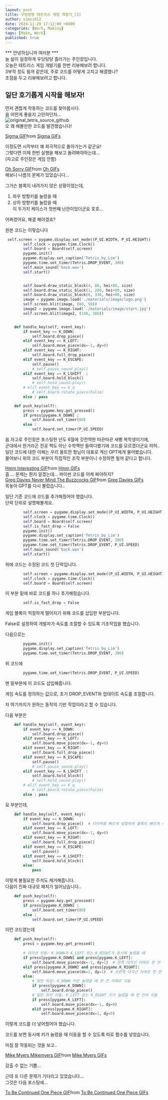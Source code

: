 ```yaml
---
layout: post
title: 우당탕탕 테트리스 게임 개발기_[1]
author: simsi012
date: 2024-11-29 17:12:00 +0800
categories: [Work, Making]
tags: [Make, Work]
published: true
---
```


*** 안녕하십니까 여러분 ***  
늘 삶이 일정하게 우당탕탕 흘러가는 주인장입니다.  
오늘은 테트리스 게임 개발기를 한번 리뷰해보려 합니다.  
3부작 정도 될꺼 같은데, 주로 코드를 어떻게 고치고 해결했나?  
초점을 두고 리뷰해보려고 합니다.  

## 일단 호기롭게 시작을 해보자!  
  
먼저 괜찮게 작동하는 코드를 찾아봅시다.  
음 어떤게 좋을지 고민하던차...  
![original_tetris_source_github](https://github.com/simsi012/simsi012.github.io/blob/main/assets/img/tetris_origianl_github.png?raw=true)  
오 꽤 해볼만한 코드를 발견했습니다!  
<div class="tenor-gif-embed" data-postid="15449497793648793961" data-share-method="host" data-aspect-ratio="0.971888" data-width="100%"><a href="https://tenor.com/view/sigma-gif-15449497793648793961">Sigma GIF</a>from <a href="https://tenor.com/search/sigma-gifs">Sigma GIFs</a></div> <script type="text/javascript" async src="https://tenor.com/embed.js"></script>
  
  
이정도면 시작부터 꽤 희극적으로 돌아가는거 같군요!  
그렇다면 이제 한번 실행을 해보고 돌려봐야하는데...  
(자고로 주인장은 게임 안함)  
<div class="tenor-gif-embed" data-postid="7182617338731658942" data-share-method="host" data-aspect-ratio="1.63816" data-width="100%"><a href="https://tenor.com/view/oh-sorry-sad-sad-gif-i%27m-sorry-gif-7182617338731658942">Oh Sorry GIF</a>from <a href="https://tenor.com/search/oh-gifs">Oh GIFs</a></div> <script type="text/javascript" async src="https://tenor.com/embed.js"></script>  
해보니 나름의 문제가 있었습니다...  
  
그거슨 블록이 내려가지 않은 상황이었는데,  
1. 좌우 방향키를 눌렀을 때
2. 상하 방향키를 눌렀을 때  
이 두가지 케이스가 첫번째 난관이었더군요 호호...  
  
어쩌겠어요, 해결 해야겠죠?  

원본 코드는 이렇습니다  
```python
 self.screen = pygame.display.set_mode((P_UI.WIDTH, P_UI.HEIGHT))
        self.clock = pygame.time.Clock()
        self.board = Board(self.screen)
        pygame.init()
        pygame.display.set_caption('Tetris_by_Lim')
        pygame.time.set_timer(Tetris.DROP_EVENT, 300)
        self.main_sound('back.wav')
        self.start()       


        self.board.draw_static_block(4, 80, hei+80, size)
        self.board.draw_static_block(1, 200, hei+80, size)
        self.board.draw_static_block(6, 330, hei+80, size)
        image = pygame.image.load('./materials/image/logo.png')
        self.screen.blit(image, (80, 50))
        image2 = pygame.image.load('./materials/image/start.jpg')
        self.screen.blit(image2, (140, 380))


    def handle_key(self, event_key):
        if event_key == K_DOWN:
            self.board.drop_piece()
        elif event_key == K_LEFT:
            self.board.move_piece(dx=-1, dy=0)
        elif event_key == K_RIGHT:
            self.board.full_drop_piece()
        elif event_key == K_ESCAPE:
            self.pause()
            # self.pause_sound.play()
        elif event_key == K_LSHIFT  :
            self.board.hold_block()
            # self.hold_sound.play()
        # elif event_key == K_q
            # self.board.rotate_piece(False)
        else : pass

    def push_key(self):
        press = pygame.key.get_pressed()
        if press[pygame.K_DOWN] : 
            self.board.set_timer(80)
        else :
            self.board.set_timer(P_UI.SPEED)
```  
음 자고로 주인장은 포스팅한 년도 6월에 갓전역한 따끈따끈 새삥 복학생이기에,  
군대에서 한거라곤 전공 책도 아닌 수학책만 들여다봤기에 코드를 모르겠더군요 허허..  
일단 코드에 대한 이해는 우리 올트먼 형님이 대표로 계신 GPT에게 물어봤습니다.  
물어보니 위의 코드 부분이 직접적인 조작 부분이니 수정하면 될꺼 같다고 합니다.  
  
<div class="tenor-gif-embed" data-postid="8065719971509630412" data-share-method="host" data-aspect-ratio="1.94531" data-width="100%"><a href="https://tenor.com/view/hmm-interesting-intrigued-curious-thinking-gif-8065719971509630412">Hmm Interesting GIF</a>from <a href="https://tenor.com/search/hmm-gifs">Hmm GIFs</a></div> <script type="text/javascript" async src="https://tenor.com/embed.js"></script>  
흠 ... 문제는 뭔지 알겠는데...  
파이썬 코드를 어케 짜야하지?  
  
<div class="tenor-gif-embed" data-postid="13701027903669677755" data-share-method="host" data-aspect-ratio="1.29016" data-width="100%"><a href="https://tenor.com/view/greg-davies-never-mind-the-buzzcocks-shouting-yelling-yell-gif-13701027903669677755">Greg Davies Never Mind The Buzzcocks GIF</a>from <a href="https://tenor.com/search/greg+davies-gifs">Greg Davies GIFs</a></div> <script type="text/javascript" async src="https://tenor.com/embed.js"></script>
목놓아 GPT를 다시 불렀습니다..  

일단 기존 코드에 코드를 추가해줬어야 했씁니다.  
단락 단위로 설명해볼게요.  

```python
        self.screen = pygame.display.set_mode((P_UI.WIDTH, P_UI.HEIGHT))
        self.clock = pygame.time.Clock()
        self.board = Board(self.screen)
        self.is_fast_drop = False
        pygame.init()
        pygame.display.set_caption('Tetris_by_Lim')
        pygame.time.set_timer(Tetris.DROP_EVENT, 300)
        pygame.time.set_timer(Tetris.DROP_EVENT, P_UI.SPEED)
        self.main_sound('back.wav')
        self.start()  
```  
위에 코드는 수정된 코드 첫 단락입니다.  
  
```python
        self.screen = pygame.display.set_mode((P_UI.WIDTH, P_UI.HEIGHT))
        self.clock = pygame.time.Clock()
        self.board = Board(self.screen)
```
이 부분 밑에 바로 코드를 하나 추가해줬습니다.  
  
```python
        self.is_fast_drop = False
```  
  
게임 블록이 적절하게 떨어지기 위해 코드를 삽입한 부분입니다.  
  
False로 설정하여 개발자가 속도를 조절할 수 있도록 기초작업을 했습니다.  
  
다음으로는  
```python
        pygame.init()
        pygame.display.set_caption('Tetris_by_Lim')
        pygame.time.set_timer(Tetris.DROP_EVENT, 300)
```  
위 코드에  
  
```python  
        pygame.time.set_timer(Tetris.DROP_EVENT, P_UI.SPEED)
```  
  
맨 밑부분에 이 코드도 삽입해줍니다.  
  
게임 속도를 정의하는 값으로, 초기 DROP_EVENT와 업데이트 속도를 조절합니다.  
  
자 여기까지가 원하는 동작의 기반 작업이라고 할 수 있습니다.  
  
다음 부분은  
```python
    def handle_key(self, event_key):
        if event_key == K_DOWN:
            self.board.drop_piece()
        elif event_key == K_LEFT:
            self.board.move_piece(dx=-1, dy=0)
        elif event_key == K_RIGHT:
            self.board.full_drop_piece()
        elif event_key == K_ESCAPE:
            self.pause()
            # self.pause_sound.play()
        elif event_key == K_LSHIFT  :
            self.board.hold_block()
            # self.hold_sound.play()
        # elif event_key == K_q
            # self.board.rotate_piece(False)
        else : pass
```  
요 부분인데,  

```python
    def handle_key(self, event_key):
        if event_key == K_DOWN:
            self.board.drop_piece()  # 타이머를 빠르게 설정하여 블록이 빠르게 내려가도록 함
        elif event_key == K_LEFT:
            self.board.move_piece(dx=-1, dy=0)
        elif event_key == K_RIGHT:
            self.board.full_drop_piece()
        elif event_key == K_ESCAPE:
            self.pause()
        elif event_key == K_LSHIFT:
            self.board.hold_block()
        else:
            pass
```  
이렇게 불필요한 주석도 제거해줍니다.  
다음이 진짜 대규모 패치가 일어났습니다..  
  
```python
    def push_key(self):
        press = pygame.key.get_pressed()
        if press[pygame.K_DOWN] : 
            self.board.set_timer(80)
        else :
            self.board.set_timer(P_UI.SPEED)
```  
이런 코드였는데  
  
```python
    def push_key(self):
        press = pygame.key.get_pressed()
    
        # 대각선 이동: K_DOWN과 K_LEFT 또는 K_RIGHT가 동시에 눌렸을 때
        if press[pygame.K_DOWN] and press[pygame.K_LEFT]:
            self.board.move_piece(dx=-1, dy=1)  # 왼쪽 대각선 아래로 한 칸 이동
        elif press[pygame.K_DOWN] and press[pygame.K_RIGHT]:
            self.board.move_piece(dx=1, dy=1)  # 오른쪽 대각선 아래로 한 칸 이동
        else:
            # 일반 하강: K_DOWN 키만 눌렸을 때 한 칸 아래로 이동
            if press[pygame.K_DOWN]: 
                self.board.drop_piece()
            # 일반 좌우 이동: K_LEFT 또는 K_RIGHT 키가 눌렸을 때 한 칸씩 이동
            if press[pygame.K_LEFT]:
                self.board.move_piece(dx=-1, dy=0)
            elif press[pygame.K_RIGHT]:
                self.board.move_piece(dx=1, dy=0)
```  
이렇게 코드를 더 넣어줬어야 했습니다.  

코드를 보면 동시에 키가 눌렸을 때 이동을 할 수 있도록 따로 함수를 넣었습니다.  

마침 잘 작동되는 것을 보고..  
  
<div class="tenor-gif-embed" data-postid="3522541636624242111" data-share-method="host" data-aspect-ratio="0.564257" data-width="100%"><a href="https://tenor.com/view/mike-myers-mikemyers-austin-powers-austin-powers-gif-yeah-baby-gif-3522541636624242111">Mike Myers Mikemyers GIF</a>from <a href="https://tenor.com/search/mike+myers-gifs">Mike Myers GIFs</a></div> <script type="text/javascript" async src="https://tenor.com/embed.js"></script>  
  
감출 수 없는 기쁨...  

근데 또 다른 문제가 기다리고 있었습니다...  
그것은 다음 포스팅에...  
<div class="tenor-gif-embed" data-postid="24882272" data-share-method="host" data-aspect-ratio="1.76796" data-width="100%"><a href="https://tenor.com/view/to-be-continued-one-piece-gif-24882272">To Be Continued One Piece GIF</a>from <a href="https://tenor.com/search/to+be+continued+one+piece-gifs">To Be Continued One Piece GIFs</a></div> <script type="text/javascript" async src="https://tenor.com/embed.js"></script>
